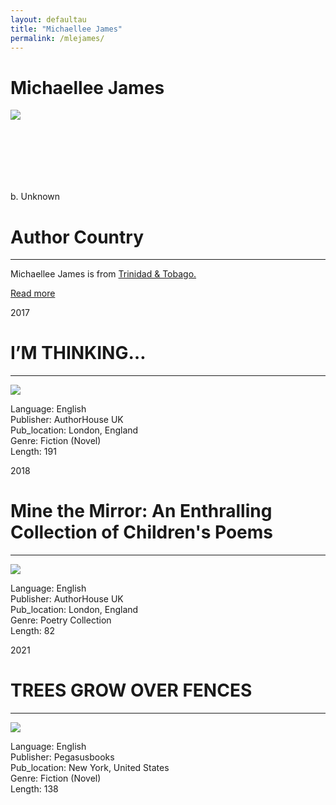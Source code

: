 ```yaml
---
layout: defaultau
title: "Michaellee James"
permalink: /mlejames/
---
```

<!-- partial:index.partial.html -->
<div class="content">
    <h1>Michaellee James</h1>
    <div class="quote">
        <div><img src="https://www.michaelleejames.com/site/wp-content/uploads/2017/04/Michaellee-James-profile.jpg" class="logo"></div>
    </div>
    <div class="timeline">
        <div style="padding-bottom:100px;"></div>
        <div class="block">
            <div class="date right"><p class="right">b. Unknown</p></div>
            <div class="dot"></div>
            <div class="left first">
            <div class="author_country">
                <h1>Author Country</h1><hr>
          <div class="aclocation">  <p>Michaellee James is from <a href="{{ site.baseurl }}/3">Trinidad & Tobago.</a></p></div>
            <div class="acreadmore">  <a href="#" target="_blank">Read more</a></div>
            </div>
            </div>
        </div>
        <div class="block">
            <div class="date left"><p class="left">2017</p></div>
            <div class="dot"></div>
            <div class="right">
                <h1>I’M THINKING…</h1><hr>
                <p><img src="https://m.media-amazon.com/images/I/51hDEVddAKL._SY346_.jpg"></p>
                <p>Language: English<br/>
                Publisher: AuthorHouse UK<br/>
                Pub_location: London, England<br/>
                Genre: Fiction (Novel)<br/>
                Length: 191</p>
            </div>
        </div>
        <div class="block">
            <div class="date left"><p class="left">2018</p></div>
            <div class="dot"></div>
            <div class="right hide">
                <h1>Mine the Mirror: An Enthralling Collection of Children's Poems</h1><hr>
                <p><img src="https://m.media-amazon.com/images/I/51+BXBUj9vL._SX311_BO1,204,203,200_.jpg"></p>
                <p>
                Language: English<br/>
                Publisher: AuthorHouse UK<br/>
                Pub_location: London, England<br/>
                Genre: Poetry Collection<br/>
                Length: 82</p>
            </div>
        </div>
        <div class="block">
            <div class="date right"><p class="right">2021</p></div>
            <div class="dot"></div>
            <div class="left hide">
                <h1>TREES GROW OVER FENCES</h1><hr>
                <p><img src="https://m.media-amazon.com/images/I/51gwvHLjB+L._SX260_.jpg"></p>
                <p>Language: English<br/>
                Publisher:  ‎Pegasusbooks<br/>
                Pub_location: New York, United States<br/>
                Genre: Fiction (Novel)<br/>
                Length: 138</p>
            </div>
        </div>
  <!-- partial -->
<script src='https://cdnjs.cloudflare.com/ajax/libs/jquery/3.1.1/jquery.min.js'></script><script  src="{{ site.baseurl }}/assets/js/authorscript.js"></script>